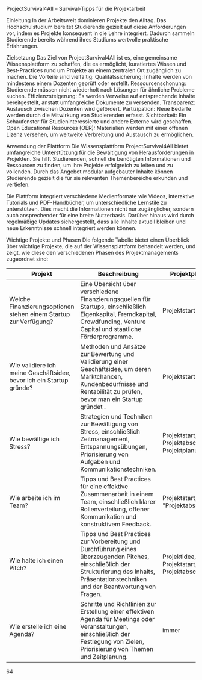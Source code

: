 ProjectSurvival4All – 
Survival-Tipps für die Projektarbeit

Einleitung
In der Arbeitswelt dominieren Projekte den Alltag. Das Hochschulstudium bereitet Studierende gezielt auf diese Anforderungen vor, indem es Projekte konsequent in die Lehre integriert. Dadurch sammeln Studierende bereits während ihres Studiums wertvolle praktische Erfahrungen.

Zielsetzung
Das Ziel von ProjectSurvival4All ist es, eine gemeinsame Wissensplattform zu schaffen, die es ermöglicht, kuratiertes Wissen und Best-Practices rund um Projekte an einem zentralen Ort zugänglich zu machen. Die Vorteile sind vielfältig:
Qualitätssicherung: Inhalte werden von mindestens einem Dozenten geprüft oder erstellt.
Ressourcenschonung: Studierende müssen nicht wiederholt nach Lösungen für ähnliche Probleme suchen.
Effizienzsteigerung: Es werden Verweise auf entsprechende Inhalte bereitgestellt, anstatt umfangreiche Dokumente zu versenden.
Transparenz: Austausch zwischen Dozenten wird gefördert.
Partizipation: Neue Bedarfe werden durch die Mitwirkung von Studierenden erfasst.
Sichtbarkeit: Ein Schaufenster für Studieninteressierte und andere Externe wird geschaffen.
Open Educational Resources (OER): Materialien werden mit einer offenen Lizenz versehen, um weltweite Verbreitung und Austausch zu ermöglichen.

Anwendung der Plattform
Die Wissensplattform ProjectSurvival4All bietet umfangreiche Unterstützung für die Bewältigung von Herausforderungen in Projekten. Sie hilft Studierenden, schnell die benötigten Informationen und Ressourcen zu finden, um ihre Projekte erfolgreich zu leiten und zu vollenden. Durch das Angebot modular aufgebauter Inhalte können Studierende gezielt die für sie relevanten Themenbereiche erkunden und vertiefen.

Die Plattform integriert verschiedene Medienformate wie Videos, interaktive Tutorials und PDF-Handbücher, um unterschiedliche Lernstile zu unterstützen. Dies macht die Informationen nicht nur zugänglicher, sondern auch ansprechender für eine breite Nutzerbasis. Darüber hinaus wird durch regelmäßige Updates sichergestellt, dass alle Inhalte aktuell bleiben und neue Erkenntnisse schnell integriert werden können.

Wichtige Projekte und Phasen
Die folgende Tabelle bietet einen Überblick über wichtige Projekte, die auf der Wissensplattform behandelt werden, und zeigt, wie diese den verschiedenen Phasen des Projektmanagements zugeordnet sind:

| Projekt                                                                   | Beschreibung                                                                                                                                                                                  | Projektphase                                      |
|---------------------------------------------------------------------------|-----------------------------------------------------------------------------------------------------------------------------------------------------------------------------------------------|---------------------------------------------------|
| Welche Finanzierungsoptionen stehen einem Startup zur Verfügung?          | Eine Übersicht über verschiedene Finanzierungsquellen für Startups, einschließlich Eigenkapital, Fremdkapital, Crowdfunding, Venture Capital und staatliche Förderprogramme.                  | Projektstart                                      |
| Wie validiere ich meine Geschäftsidee, bevor ich ein Startup gründe?      | Methoden und Ansätze zur Bewertung und Validierung einer Geschäftsidee, um deren Marktchancen, Kundenbedürfnisse und Rentabilität zu prüfen, bevor man ein Startup gründet .                  | Projektstart                                      |
| Wie bewältige ich Stress?                                                 | Strategien und Techniken zur Bewältigung von Stress, einschließlich Zeitmanagement, Entspannungsübungen, Priorisierung von Aufgaben und Kommunikationstechniken.                              | Projektstart, Projektabschluss, Projektplanung    |
| Wie arbeite ich im Team?                                                  | Tipps und Best Practices für eine effektive Zusammenarbeit in einem Team, einschließlich klarer Rollenverteilung, offener Kommunikation und konstruktivem Feedback.                           | Projektstart, "Projektabschluss"                  |
| Wie halte ich einen Pitch?                                                | Tipps und Best Practices zur Vorbereitung und Durchführung eines überzeugenden Pitches, einschließlich der Strukturierung des Inhalts, Präsentationstechniken und der Beantwortung von Fragen.| Projektidee, Projektstart, Projektabschluss       |
| Wie erstelle ich eine Agenda?                                             | Schritte und Richtlinien zur Erstellung einer effektiven Agenda für Meetings oder Veranstaltungen, einschließlich der Festlegung von Zielen, Priorisierung von Themen und Zeitplanung.        | immer                                             |
64